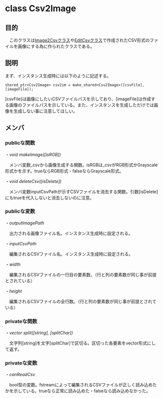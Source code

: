 # class Csv2Image

## 目的
　このクラスは[Image2Csvクラス](https://github.com/mimuro-lab/EditImage/blob/master/EditImage/utils/Image2Csv.md)や[EditCsvクラス](https://github.com/mimuro-lab/EditImage/blob/master/EditImage/utils/EditCsv.md)で作成されたCSV形式のファイルを画像にする為に作られたクラスである。
 
## 説明
まず、インスタンス生成時には以下のように記述する。

`shared_ptr<Csv2Image> csv2im = make_shared<Csv2Image>([csvFile], [imageFile]);`

[csvFile]は画像にしたいCSVファイルパスを示しており、[imageFile]は作成する画像のファイルパスを示している。また、インスタンスを生成しただけでは画像を生成しない事に注意してほしい。

## メンバ
### publicな関数
・*void makeImage([isRGB])*

&emsp;メンバ変数_csvから画像生成する関数。isRGBは_csvがRGB形式かGrayscale形式かを示す。trueならRGB形式・falseならGrayscale形式。

・*void deleteCsv([isDelete])*

&emsp;メンバ変数inputCsvPathが示すCSVファイルを消去する関数。引数[isDelete]にもtrueを代入しないと消去しないのに注意。

### publicな変数

・*outputImagePath*

&emsp;出力される画像ファイル名。インスタンス生成時に設定される。

・*inputCsvPath*

&emsp;編集されるCSVファイル名。インスタンス生成時に設定される。

・*width*

&emsp;編集されるCSVファイルの一行目の要素数。（行と列の要素数が同じ事が前提とされている）

・*height*

&emsp;編集されるCSVファイルの全行数。（行と列の要素数が同じ事が前提とされている）

### privateな関数

・*vector<string> split([string], [splitChar])*

&emsp;文字列[string]を文字[splitChar]で区切る。区切った各要素をvector形式にして返す。

### privateな変数

・*canReadCsv*

&emsp;bool型の変数。fstreamによって編集されるCSVファイルが正しく読み込めたかを示している。trueなら正常に読み込めた・falseなら読み込めなかった。
